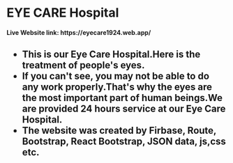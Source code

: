 <h1>EYE CARE Hospital</h1>

<h4>Live Website link:  https://eyecare1924.web.app/ </h4>

<h2>
<ul>
<li>This is our Eye Care Hospital.Here is the treatment of people's eyes.</li>
<li>If you can't see, you may not be able to do any work properly.That's why the eyes are the most important part of human beings.We are provided 24 hours service at our Eye Care Hospital.</li>
<li>The website was created by Firbase, Route, Bootstrap, React Bootstrap, JSON data, js,css etc.</li>

</ul>

</h2>
